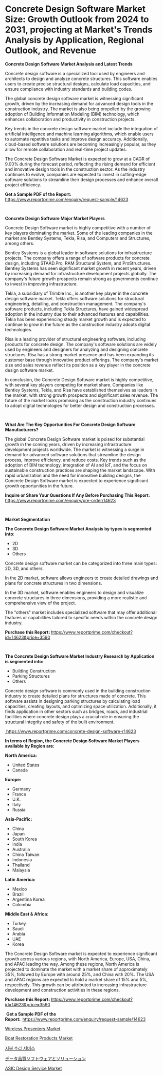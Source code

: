 <p><h1>Concrete Design Software Market Size: Growth Outlook from 2024 to 2031, projecting at Market's Trends Analysis by Application, Regional Outlook, and Revenue</h1></p><p><strong>Concrete Design Software Market Analysis and Latest Trends</strong></p>
<p><p>Concrete design software is a specialized tool used by engineers and architects to design and analyze concrete structures. This software enables users to create precise structural designs, calculate load capacities, and ensure compliance with industry standards and building codes.</p><p>The global concrete design software market is witnessing significant growth, driven by the increasing demand for advanced design tools in the construction industry. The market is also being propelled by the growing adoption of Building Information Modeling (BIM) technology, which enhances collaboration and productivity in construction projects.</p><p>Key trends in the concrete design software market include the integration of artificial intelligence and machine learning algorithms, which enable users to automate repetitive tasks and improve design accuracy. Additionally, cloud-based software solutions are becoming increasingly popular, as they allow for remote collaboration and real-time project updates.</p><p>The Concrete Design Software Market is expected to grow at a CAGR of 9.00% during the forecast period, reflecting the rising demand for efficient and innovative design tools in the construction sector. As the industry continues to evolve, companies are expected to invest in cutting-edge software solutions to streamline their design processes and enhance overall project efficiency.</p></p>
<p><strong>Get a Sample PDF of the Report:&nbsp;</strong> <a href="https://www.reportprime.com/enquiry/request-sample/14623">https://www.reportprime.com/enquiry/request-sample/14623</a></p>
<p>&nbsp;</p>
<p><strong>Concrete Design Software Major Market Players</strong></p>
<p><p>Concrete Design Software market is highly competitive with a number of key players dominating the market. Some of the leading companies in the market are Bentley Systems, Tekla, Risa, and Computers and Structures, among others.</p><p>Bentley Systems is a global leader in software solutions for infrastructure projects. The company offers a range of software products for concrete design, including STAAD.Pro, RAM Structural System, and ProStructures. Bentley Systems has seen significant market growth in recent years, driven by increasing demand for infrastructure development projects globally. The company's future growth prospects remain strong as governments continue to invest in improving infrastructure.</p><p>Tekla, a subsidiary of Trimble Inc., is another key player in the concrete design software market. Tekla offers software solutions for structural engineering, detailing, and construction management. The company's software products, including Tekla Structures, have gained widespread adoption in the industry due to their advanced features and capabilities. Tekla has been experiencing steady market growth and is expected to continue to grow in the future as the construction industry adopts digital technologies.</p><p>Risa is a leading provider of structural engineering software, including products for concrete design. The company's software solutions are widely used by engineers and designers for analyzing and designing concrete structures. Risa has a strong market presence and has been expanding its customer base through innovative product offerings. The company's market size and sales revenue reflect its position as a key player in the concrete design software market.</p><p>In conclusion, the Concrete Design Software market is highly competitive, with several key players competing for market share. Companies like Bentley Systems, Tekla, and Risa have established themselves as leaders in the market, with strong growth prospects and significant sales revenue. The future of the market looks promising as the construction industry continues to adopt digital technologies for better design and construction processes.</p></p>
<p>&nbsp;</p>
<p><strong>What Are The Key Opportunities For Concrete Design Software Manufacturers?</strong></p>
<p><p>The global Concrete Design Software market is poised for substantial growth in the coming years, driven by increasing infrastructure development projects worldwide. The market is witnessing a surge in demand for advanced software solutions that streamline the design process, improve efficiency, and reduce costs. Key trends such as the adoption of BIM technology, integration of AI and IoT, and the focus on sustainable construction practices are shaping the market landscape. With rapid urbanization and the need for innovative building designs, the Concrete Design Software market is expected to experience significant growth opportunities in the future.</p></p>
<p><strong>Inquire or Share Your Questions If Any Before Purchasing This Report:</strong> <a href="https://www.reportprime.com/enquiry/pre-order/14623">https://www.reportprime.com/enquiry/pre-order/14623</a></p>
<p>&nbsp;</p>
<p><strong>Market Segmentation</strong></p>
<p><strong>The Concrete Design Software Market Analysis by types is segmented into:</strong></p>
<p><ul><li>2D</li><li>3D</li><li>Others</li></ul></p>
<p><p>Concrete design software market can be categorized into three main types: 2D, 3D, and others. </p><p>In the 2D market, software allows engineers to create detailed drawings and plans for concrete structures in two dimensions. </p><p>In the 3D market, software enables engineers to design and visualize concrete structures in three dimensions, providing a more realistic and comprehensive view of the project. </p><p>The "others" market includes specialized software that may offer additional features or capabilities tailored to specific needs within the concrete design industry.</p></p>
<p><strong>Purchase this Report:&nbsp;</strong><a href="https://www.reportprime.com/checkout?id=14623&price=3590">https://www.reportprime.com/checkout?id=14623&price=3590</a></p>
<p>&nbsp;</p>
<p><strong>The Concrete Design Software Market Industry Research by Application is segmented into:</strong></p>
<p><ul><li>Building Construction</li><li>Parking Structures</li><li>Others</li></ul></p>
<p><p>Concrete design software is commonly used in the building construction industry to create detailed plans for structures made of concrete. This software assists in designing parking structures by calculating load capacities, creating layouts, and optimizing space utilization. Additionally, it finds application in other sectors such as bridges, roads, and industrial facilities where concrete design plays a crucial role in ensuring the structural integrity and safety of the built environment.</p></p>
<p><a href="https://www.reportprime.com/concrete-design-software-r14623">&nbsp;https://www.reportprime.com/concrete-design-software-r14623</a></p>
<p><strong>In terms of Region, the Concrete Design Software Market Players available by Region are:</strong></p>
<p>
    <p> <strong> North America: </strong>
        <ul>
            <li>United States</li>
            <li>Canada</li>
        </ul>
        </p> 
    <p> <strong> Europe: </strong>
        <ul>
            <li>Germany</li>
            <li>France</li>
            <li>U.K.</li>
            <li>Italy</li>
            <li>Russia</li>
        </ul>
        </p> 
    <p> <strong> Asia-Pacific: </strong>
        <ul>
            <li>China</li>
            <li>Japan</li>
            <li>South Korea</li>
            <li>India</li>
            <li>Australia</li>
            <li>China Taiwan</li>
            <li>Indonesia</li>
            <li>Thailand</li>
            <li>Malaysia</li>
        </ul>
        </p> 
    <p> <strong> Latin America: </strong>
        <ul>
            <li>Mexico</li>
            <li>Brazil</li>
            <li>Argentina Korea</li>
            <li>Colombia</li>
        </ul>
        </p> 
    <p> <strong> Middle East & Africa: </strong>
        <ul>
            <li>Turkey</li>
            <li>Saudi</li>
            <li>Arabia</li>
            <li>UAE</li>
            <li>Korea</li>
        </ul>
    </p>
    </p>
<p><p>The Concrete Design Software market is expected to experience significant growth across various regions, with North America, Europe, USA, China, and APAC leading the way. Among these regions, North America is projected to dominate the market with a market share of approximately 35%, followed by Europe with around 25%, and China with 20%. The USA and APAC regions are expected to hold a market share of 15% and 5%, respectively. This growth can be attributed to increasing infrastructure development and construction activities in these regions.</p></p>
<p><strong>Purchase this Report: </strong><a href="https://www.reportprime.com/checkout?id=14623&price=3590">https://www.reportprime.com/checkout?id=14623&price=3590</a></p>
<p>&nbsp;<strong>Get a Sample PDF of the Report:&nbsp;&nbsp;</strong><a href="https://www.reportprime.com/enquiry/request-sample/14623">https://www.reportprime.com/enquiry/request-sample/14623</a></p>
<p><strong></strong></p>
<p><p><a href="https://www.linkedin.com/pulse/wireless-presenters-market-key-successful-business-strategy-forecast-iqaie">Wireless Presenters Market</a></p><p><a href="https://github.com/Alonsoolds3wq1d81czn8rbol/Market-Research-Report-List-2/blob/main/boat-restoration-products-market.md">Boat Restoration Products Market</a></p><p><a href="https://github.com/TitusBoyer1/Market-Research-Report-List-1/blob/main/510551875507.md">지붕 수리 서비스</a></p><p><a href="https://github.com/MacyOrn/Market-Research-Report-List-1/blob/main/873323281023.md">データ品質ソフトウェアとソリューション</a></p><p><a href="https://github.com/yemakinde/Market-Research-Report-List-2/blob/main/asic-design-service-market.md">ASIC Design Service Market</a></p></p>